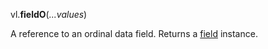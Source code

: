 vl.<b>fieldO</b>(<em>...values</em>)

A reference to an ordinal data field.
Returns a [field](field) instance.

